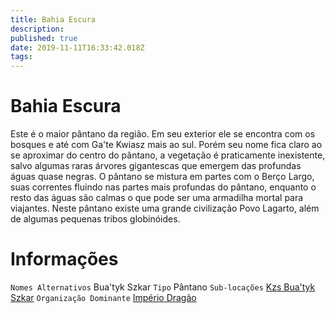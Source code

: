 ```yaml
---
title: Bahia Escura
description: 
published: true
date: 2019-11-11T16:33:42.018Z
tags: 
---
```


<!-- SUBTITLE: Visão geral sobre Bahia Escura -->

# Bahia Escura
Este é o maior pântano da região. Em seu exterior ele se encontra com os bosques e até com Ga'te Kwiasz mais ao sul. Porém seu nome fica claro ao se aproximar do centro do pântano, a vegetação é praticamente inexistente, salvo algumas raras árvores gigantescas que emergem das profundas águas quase negras. O pântano se mistura em partes com o Berço Largo, suas correntes fluindo nas partes mais profundas do pântano, enquanto o resto das águas são calmas o que pode ser uma armadilha mortal para viajantes. Neste pântano existe uma grande civilização Povo Lagarto, além de algumas pequenas tribos globinóides.

# Informações
`Nomes Alternativos` Bua'tyk Szkar
`Tipo` Pântano
`Sub-locações` [Kzs Bua'tyk Szkar](http://localhost/lugares/plano-material/drafeon/sudeste-de-drafeon/bahia-escura/kzs-buatyk-szkar)
`Organização Dominante` [Império Dragão](http://localhost/faccoes/nacoes/imperio-dragao#imperio-dragao) 

